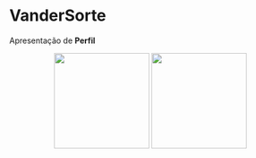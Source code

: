 # VanderSorte
 
Apresentação de **Perfil**

<div align="center">
<img  height="170em" src="https://github-readme-stats.vercel.app/api?username=vandersorte&show_icons=true&theme=radical"/>
<img height="170em"src="https:github-readme-statsvercelappapitop-langsusername=vandersortelayout=compactlangs_count=16theme=radical"/>
</div>

